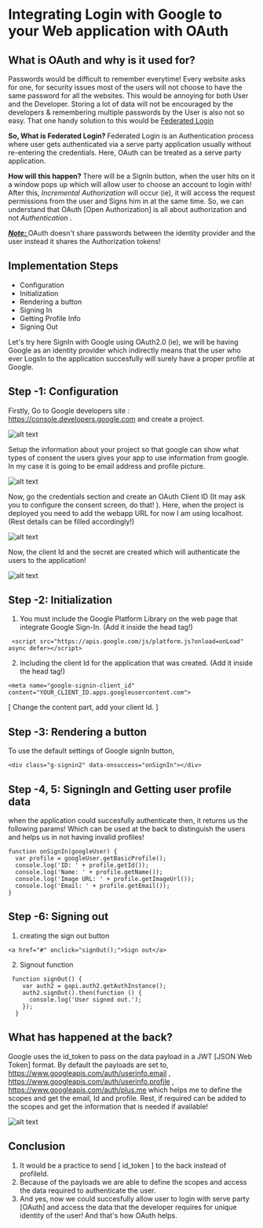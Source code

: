 # Integrating Login with Google to your Web application with OAuth

## What is OAuth and why is it used for?

Passwords would be difficult to remember everytime! Every website asks for one, for security issues most of the users will not choose to have the same password for all the websites. This would be annoying for both User and the Developer. Storing a lot of data will not be encouraged by the developers & remembering multiple passwords by the User is also not so easy. That one handy solution to this would be <u> Federated Login </u>

<b> So, What is Federated Login? </b>
Federated Login is an Authentication process where user gets authenticated via a serve party application usually without re-entering the credentials. Here, OAuth can be treated as a serve party application.

<b> How will this happen? </b>
There will be a SignIn button, when the user hits on it a window pops up which will allow user to choose an account to login with! After this, 
<i> Incremental Authorization </i> will occur (ie), it will access the request permissions from the user and Signs him in at the same time. So, we can understand that OAuth [Open Authorization] is all about authorization and not <i> Authentication </i>.

<b><u><i> Note: </i></u></b> OAuth doesn't share passwords between the identity provider and the user instead it shares the Authorization tokens!

## Implementation Steps 

* Configuration
* Initialization
* Rendering a button
* Signing In
* Getting Profile Info
* Signing Out

Let's try here SignIn with Google using OAuth2.0 (ie), we will be having Google as an identity provider which indirectly means that the user who ever LogsIn to the application succesfully will surely have a proper profile at Google. 

## Step -1: Configuration

Firstly, Go to Google developers site : https://console.developers.google.com and create a project.

![alt text](https://github.com/rishitha24/Web/blob/main/OAuth/images/1.jpeg)

Setup the information about your project so that google can show what types of consent the users gives your app to use information from google. In my case it is going to be email address and profile picture.

![alt text](https://github.com/rishitha24/Web/blob/main/OAuth/images/2.jpeg)

Now, go the credentials section and create an OAuth Client ID (It may ask you to configure the consent screen, do that! ).
Here, when the project is deployed you need to add the webapp URL for now I am using localhost. (Rest details can be filled accordingly!)

![alt text](https://github.com/rishitha24/Web/blob/main/OAuth/images/3.jpeg)

Now, the client Id and the secret are created which will authenticate the users to the application!

![alt text](https://github.com/rishitha24/Web/blob/main/OAuth/images/4.jpeg)

## Step -2: Initialization

1. You must include the Google Platform Library on the web page that integrate Google Sign-In. (Add it inside the head tag!)

```
 <script src="https://apis.google.com/js/platform.js?onload=onLoad" async defer></script>
 ```
2. Including the client Id for the application that was created. (Add it inside the head tag!)

```
<meta name="google-signin-client_id" content="YOUR_CLIENT_ID.apps.googleusercontent.com"> 
```

[ Change the content part, add your client Id. ]

## Step -3: Rendering a button

To use the default settings of Google signIn button,

```
<div class="g-signin2" data-onsuccess="onSignIn"></div>
```

## Step -4, 5: SigningIn and Getting user profile data

when the application could succesfully authenticate then, it returns us the following params! Which can be used at the back to distinguish the users and helps us in not having invalid profiles!

```
function onSignIn(googleUser) {
  var profile = googleUser.getBasicProfile();
  console.log('ID: ' + profile.getId()); 
  console.log('Name: ' + profile.getName());
  console.log('Image URL: ' + profile.getImageUrl());
  console.log('Email: ' + profile.getEmail()); 
}
```

## Step -6: Signing out

1. creating the sign out button

```
<a href="#" onclick="signOut();">Sign out</a>
```

2. Signout function
```
 function signOut() {
    var auth2 = gapi.auth2.getAuthInstance();
    auth2.signOut().then(function () {
      console.log('User signed out.');
    });
  }
```

## What has happened at the back?

Google uses the id_token to pass on the data payload in a JWT [JSON Web Token] format. By default the payloads are set to, https://www.googleapis.com/auth/userinfo.email , https://www.googleapis.com/auth/userinfo.profile , https://www.googleapis.com/auth/plus.me which helps me to define the scopes and get the email, Id and profile. Rest, if required can be added to the scopes and get the information that is needed if available!

![alt text](https://github.com/rishitha24/Web/blob/main/OAuth/images/5.jpeg)

## Conclusion

1. It would be a practice to send [ id_token ] to the back instead of profileId. 
2. Because of the payloads we are able to define the scopes and access the data required to authenticate the user.
3. And yes, now we could succesfully allow user to login with serve party [OAuth] and access the data that the developer requires for unique identity of the user! And that's how OAuth helps.